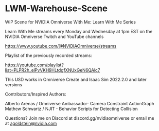 # LWM-Warehouse-Scene
 WIP Scene for NVIDIA Omniverse With Me: Learn With Me Series

Learn With Me streams every Monday and Wednesday at 1pm EST on the NVIDIA Omniverse Twitch and YouTube channels

https://www.youtube.com/@NVIDIAOmniverse/streams

Playlist of the previously recorded streams:

https://youtube.com/playlist?list=PLPR2h_elPvVKH9HLtdgfXNUxGeN6QAlc7


This USD works in Omniverse Create and Isaac Sim 2022.2.0 and later versions

Contributors/Inspired Authors:

Alberto Arenas / Omniverse Ambassador- Camera Constraint ActionGraph
Mathew Schwartz / NJIT - Behavior Scripts for Detecting Collision


Questions? Join me on Discord at discord.gg/nvidiaomniverse or email me at agoldstein@nvidia.com